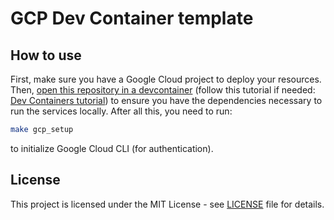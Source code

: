 # GCP Dev Container template

## How to use

First, make sure you have a Google Cloud project to deploy your resources. Then, [open this repository in a devcontainer](https://code.visualstudio.com/docs/devcontainers/containers#_quick-start-open-an-existing-folder-in-a-container) (follow this tutorial if needed: [Dev Containers tutorial](https://code.visualstudio.com/docs/devcontainers/tutorial)) to ensure you have the dependencies necessary to run the services locally. After all this, you need to run:

```bash
make gcp_setup
```

to initialize Google Cloud CLI (for authentication).

## License

This project is licensed under the MIT License - see [LICENSE](LICENSE) file for details.